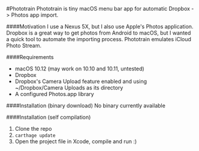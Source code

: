 #Phototrain
Phototrain is tiny macOS menu bar app for automatic Dropbox -> Photos app import.

####Motivation
I use a Nexus 5X, but I also use Apple's Photos application. Dropbox is a great way to get photos from Android to macOS, but I wanted a quick tool to automate the importing process. Phototrain emulates iCloud Photo Stream. 

####Requirements
- macOS 10.12 (may work on 10.10 and 10.11, untested)
- Dropbox
- Dropbox's Camera Upload feature enabled and using ~/Dropbox/Camera Uploads as its directory
- A configured Photos.app library

####Installation (binary download)
No binary currently available

####Installation (self compilation)
1. Clone the repo
2. `carthage update`
3. Open the project file in Xcode, compile and run :)
